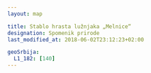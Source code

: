 ```yaml
---
layout: map

title: Stablo hrasta lužnjaka „Melnice“
designation: Spomenik prirode
last_modified_at: 2018-06-02T23:12:23+02:00

geoSrbija:
  L1_182: [140]
---
```

